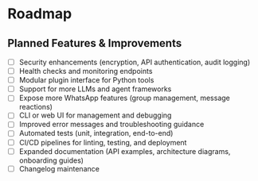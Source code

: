 # Roadmap

## Planned Features & Improvements

- [ ] Security enhancements (encryption, API authentication, audit logging)
- [ ] Health checks and monitoring endpoints
- [ ] Modular plugin interface for Python tools
- [ ] Support for more LLMs and agent frameworks
- [ ] Expose more WhatsApp features (group management, message reactions)
- [ ] CLI or web UI for management and debugging
- [ ] Improved error messages and troubleshooting guidance
- [ ] Automated tests (unit, integration, end-to-end)
- [ ] CI/CD pipelines for linting, testing, and deployment
- [ ] Expanded documentation (API examples, architecture diagrams, onboarding guides)
- [ ] Changelog maintenance 